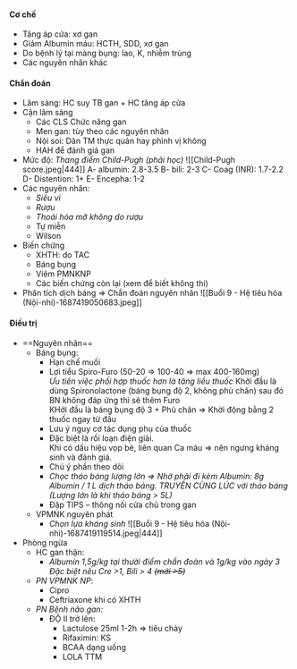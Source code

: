 #### Cơ chế
- Tăng áp cửa: xơ gan
- Giảm Albumin máu: HCTH, SDD, xơ gan
- Do bệnh lý tại màng bụng: lao, K, nhiễm trùng
- Các nguyên nhân khác
#### Chẩn đoán
- Lâm sàng: HC suy TB gan + HC tăng áp cửa
- Cận lâm sàng
	- Các CLS Chức năng gan
	- Men gan: tùy theo các nguyên nhân
	- Nội soi: Dãn TM thực quản hay phình vị không
	- HAH để đánh giá gan
- Mức độ: _Thang điểm Child-Pugh (phải học)_
	![[Child-Pugh score.jpeg|444]]
	A- albumin: 2.8-3.5
	B- bili: 2-3
	C- Coag (INR): 1.7-2.2
	D- Distention: 1+
	E- Encepha: 1-2
- Các nguyên nhân:
	- _Siêu vi_
	- _Rượu_
	- _Thoái hóa mỡ không do rượu_
	- Tự miễn
	- Wilson
- Biến chứng
	- XHTH: do TAC
	- Báng bụng
	- Viêm PMNKNP
	- Các biến chứng còn lại (xem để biết không thi)
- Phân tích dịch báng => Chẩn đoán nguyên nhân
![[Buổi 9 - Hệ tiêu hóa (Nội-nhi)-1687419050683.jpeg]]
#### Điều trị
- ==Nguyên nhân==
	- Báng bụng:
		- Hạn chế muối
		- Lợi tiểu Spiro-Furo (50-20 => 100-40 => max 400-160mg)  
		_Ưu tiên việc phối hợp thuốc hơn là tăng liều thuốc_
		Khởi đầu là dùng Spironolactone (báng bụng độ 2, không phù chân) sau đó BN không đáp ứng thì sẽ thêm Furo  
		KHởi đầu là báng bụng độ 3 + Phù chân => Khời động bằng 2 thuốc ngay từ đầu
		- Lưu ý nguy cơ tác dụng phụ của thuốc
		- Đặc biệt là rối loạn điện giải.  
			Khi có dấu hiệu vọp bẻ, liên quan Ca máu => nên ngưng kháng sinh và đánh giá.
		- Chú ý phần theo dõi
		- _Chọc tháo báng lượng lớn_ _=> Nhớ phải đi kèm Albumin: 8g Albumin / 1 L dịch tháo báng. TRUYỀN CÙNG LÚC với tháo báng (Lượng lớn là khi tháo báng > 5L)_
		- Đặp TIPS – thông nối cửa chủ trong gan
	- VPMNK nguyên phát
		- _Chọn lựa kháng sinh_
		![[Buổi 9 - Hệ tiêu hóa (Nội-nhi)-1687419119514.jpeg|444]]
- Phòng ngừa
	- HC gan thận:
		- _Albumin 1,5g/kg tại thười điểm chẩn đoàn và 1g/kg vào ngày 3  
		Đặc biệt nếu Cre >1, Bili > 4 ~~(mới >5)~~_
	- _PN VPMNK NP_:
		- Cipro
		- Ceftriaxone khi có XHTH
	- _PN Bệnh não gan:_
		- ĐỘ II trở lên:
			- Lactulose 25ml 1-2h => tiêu chảy
			- Rifaximin: KS
			- BCAA dạng uống
			- LOLA TTM